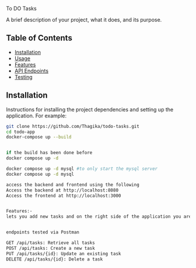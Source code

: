 To DO Tasks

A brief description of your project, what it does, and its purpose.

## Table of Contents
- [Installation](#installation)
- [Usage](#usage)
- [Features](#features)
- [API Endpoints](#api-endpoints)
- [Testing](#testing)

## Installation

Instructions for installing the project dependencies and setting up the application. For example:
```bash
git clone https://github.com/Thagika/todo-tasks.git
cd todo-app
docker-compose up --build


if the build has been done before 
docker compose up -d 

docker compose up -d mysql #to only start the mysql server 
docker compose up -d mysql

access the backend and frontend using the following 
Access the backend at http://localhost:8080
Access the frontend at http://localhost:3000


Features:-
lets you add new tasks and on the right side of the application you are able to see the most recent 5 tasks


endpoints tested via Postman

GET /api/tasks: Retrieve all tasks
POST /api/tasks: Create a new task
PUT /api/tasks/{id}: Update an existing task
DELETE /api/tasks/{id}: Delete a task


